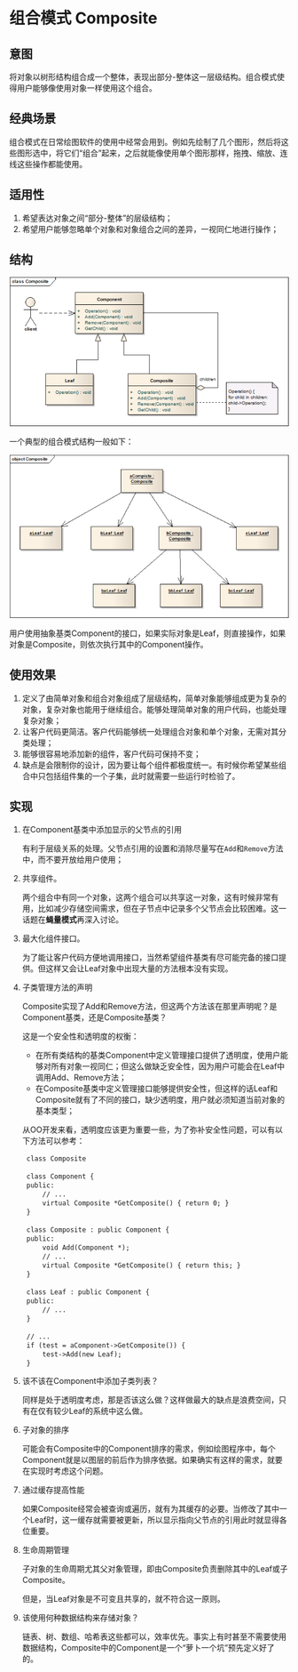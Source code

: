 # 组合模式 Composite
## 意图
将对象以树形结构组合成一个整体，表现出部分-整体这一层级结构。组合模式使得用户能够像使用对象一样使用这个组合。

## 经典场景
组合模式在日常绘图软件的使用中经常会用到。例如先绘制了几个图形，然后将这些图形选中，将它们“组合”起来，之后就能像使用单个图形那样，拖拽、缩放、连线这些操作都能使用。

## 适用性
1. 希望表达对象之间“部分-整体”的层级结构；
2. 希望用户能够忽略单个对象和对象组合之间的差异，一视同仁地进行操作；

## 结构

![structure](./res/CompositeStructure.png)

一个典型的组合模式结构一般如下：

![structure](./res/TypicalComposite.png)

用户使用抽象基类Component的接口，如果实际对象是Leaf，则直接操作，如果对象是Composite，则依次执行其中的Component操作。

## 使用效果
1. 定义了由简单对象和组合对象组成了层级结构，简单对象能够组成更为复杂的对象，复杂对象也能用于继续组合。能够处理简单对象的用户代码，也能处理复杂对象；
2. 让客户代码更简洁。客户代码能够统一处理组合对象和单个对象，无需对其分类处理；
3. 能够很容易地添加新的组件，客户代码可保持不变；
4. 缺点是会限制你的设计，因为要让每个组件都极度统一。有时候你希望某些组合中只包括组件集的一个子集，此时就需要一些运行时检验了。

## 实现
1. 在Component基类中添加显示的父节点的引用

	有利于层级关系的处理。父节点引用的设置和消除尽量写在`Add`和`Remove`方法中，而不要开放给用户使用；

2. 共享组件。
 
	两个组合中有同一个对象，这两个组合可以共享这一对象，这有时候非常有用，比如减少存储空间需求，但在子节点中记录多个父节点会比较困难。这一话题在**蝇量模式**再深入讨论。
3. 最大化组件接口。

	为了能让客户代码方便地调用接口，当然希望组件基类有尽可能完备的接口提供。但这样又会让Leaf对象中出现大量的方法根本没有实现。
4. 子类管理方法的声明

	Composite实现了Add和Remove方法，但这两个方法该在那里声明呢？是Component基类，还是Composite基类？

	这是一个安全性和透明度的权衡：
	
	* 在所有类结构的基类Component中定义管理接口提供了透明度，使用户能够对所有对象一视同仁；但这么做缺乏安全性，因为用户可能会在Leaf中调用Add、Remove方法；
	* 在Composite基类中定义管理接口能够提供安全性，但这样的话Leaf和Composite就有了不同的接口，缺少透明度，用户就必须知道当前对象的基本类型；

	从OO开发来看，透明度应该更为重要一些，为了弥补安全性问题，可以有以下方法可以参考：

		class Composite
		
		class Component {
		public:
			// ...
			virtual Composite *GetComposite() { return 0; }
		}
		
		class Composite : public Component {
		public:
			void Add(Component *);
			// ...
			virtual Composite *GetComposite() { return this; }
		}
		
		class Leaf : public Component {
		public:
			// ...
		}
		
		// ... 
		if (test = aComponent->GetComposite()) {
			test->Add(new Leaf);
		}

5. 该不该在Component中添加子类列表？

	同样是处于透明度考虑，那是否该这么做？这样做最大的缺点是浪费空间，只有在仅有较少Leaf的系统中这么做。

6. 子对象的排序

	可能会有Composite中的Component排序的需求，例如绘图程序中，每个Component就是以图层的前后作为排序依据。如果确实有这样的需求，就要在实现时考虑这个问题。

7. 通过缓存提高性能

	如果Composite经常会被查询或遍历，就有为其缓存的必要。当修改了其中一个Leaf时，这一缓存就需要被更新，所以显示指向父节点的引用此时就显得各位重要。

8. 生命周期管理

	子对象的生命周期尤其父对象管理，即由Composite负责删除其中的Leaf或子Composite。
	
	但是，当Leaf对象是不可变且共享的，就不符合这一原则。

9. 该使用何种数据结构来存储对象？

	链表、树、数组、哈希表这些都可以，效率优先。事实上有时甚至不需要使用数据结构，Composite中的Component是一个“萝卜一个坑”预先定义好了的。
